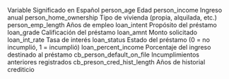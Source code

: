 Variable Significado en Español
person_age	Edad
person_income	Ingreso anual
person_home_ownership	Tipo de vivienda (propia, alquilada, etc.)
person_emp_length	Años de empleo
loan_intent	Propósito del préstamo
loan_grade	Calificación del préstamo
loan_amnt	Monto solicitado
loan_int_rate	Tasa de interés
loan_status	Estado del préstamo (0 = no incumplió, 1 = incumplió)
loan_percent_income	Porcentaje del ingreso destinado al préstamo
cb_person_default_on_file	Incumplimientos anteriores registrados
cb_preson_cred_hist_length	Años de historial crediticio
